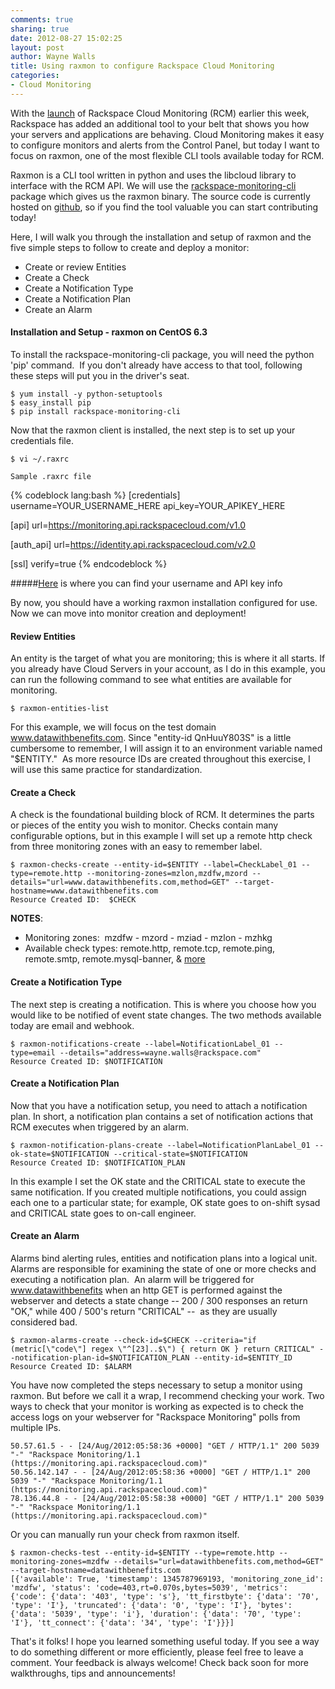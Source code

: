 ```yaml
---
comments: true
sharing: true
date: 2012-08-27 15:02:25
layout: post
author: Wayne Walls
title: Using raxmon to configure Rackspace Cloud Monitoring
categories:
- Cloud Monitoring
---
```


With the [launch](http://www.rackspace.com/blog/monitor-any-cloud-or-web-infrastructure-with-new-rackspace-cloud-monitoring-now-in-unlimited-availability/) of Rackspace Cloud Monitoring (RCM) earlier this week, Rackspace has added an additional tool to your belt that shows you how your servers and applications are behaving. Cloud Monitoring makes it easy to configure monitors and alerts from the Control Panel, but today I want to focus on raxmon, one of the most flexible CLI tools available today for RCM.

<!-- more -->

Raxmon is a CLI tool written in python and uses the libcloud library to interface with the RCM API. We will use the [rackspace-monitoring-cli](http://pypi.python.org/pypi/rackspace-monitoring-cli/0.4.5) package which gives us the raxmon binary. The source code is currently hosted on [github](https://github.com/racker/rackspace-monitoring-cli), so if you find the tool valuable you can start contributing today!

Here, I will walk you through the installation and setup of raxmon and the five simple steps to follow to create and deploy a monitor:
	
  * Create or review Entities
  * Create a Check
  * Create a Notification Type
  * Create a Notification Plan
  * Create an Alarm

#### Installation and Setup - raxmon on CentOS 6.3


To install the rackspace-monitoring-cli package, you will need the python 'pip' command.  If you don't already have access to that tool, following these steps will put you in the driver's seat.

	$ yum install -y python-setuptools
	$ easy_install pip
	$ pip install rackspace-monitoring-cli

Now that the raxmon client is installed, the next step is to set up your credentials file.

	$ vi ~/.raxrc

`Sample .raxrc file`
	
{% codeblock lang:bash %}
[credentials]
username=YOUR_USERNAME_HERE
api_key=YOUR_APIKEY_HERE
	
[api]
url=https://monitoring.api.rackspacecloud.com/v1.0
	
[auth_api]
url=https://identity.api.rackspacecloud.com/v2.0
	
[ssl]
verify=true
{% endcodeblock %}

#####[Here](http://www.rackspace.com/knowledge_center/article/rackspace-cloud-essentials-1-generating-your-api-key) is where you can find your username and API key info

By now, you should have a working raxmon installation configured for use. Now we can move into monitor creation and deployment!


#### Review Entities


An entity is the target of what you are monitoring; this is where it all starts. If you already have Cloud Servers in your account, as I do in this example, you can run the following command to see what entities are available for monitoring.

	$ raxmon-entities-list

For this example, we will focus on the test domain www.datawithbenefits.com. Since "entity-id QnHuuY803S" is a little cumbersome to remember, I will assign it to an environment variable named "$ENTITY."  As more resource IDs are created throughout this exercise, I will use this same practice for standardization.


#### Create a Check


A check is the foundational building block of RCM. It determines the parts or pieces of the entity you wish to monitor. Checks contain many configurable options, but in this example I will set up a remote http check from three monitoring zones with an easy to remember label.


	$ raxmon-checks-create --entity-id=$ENTITY --label=CheckLabel_01 --type=remote.http --monitoring-zones=mzlon,mzdfw,mzord --details="url=www.datawithbenefits.com,method=GET" --target-hostname=www.datawithbenefits.com
	Resource Created ID:  $CHECK


**NOTES**:
	 
  * Monitoring zones:  mzdfw - mzord - mziad - mzlon - mzhkg
  * Available check types: remote.http, remote.tcp, remote.ping, remote.smtp, remote.mysql-banner, & [more](http://docs.rackspacecloud.com/cm/api/v1.0/cm-devguide/content/service-check-types.html#service-check-types-list)


#### Create a Notification Type


The next step is creating a notification. This is where you choose how you would like to be notified of event state changes. The two methods available today are email and webhook.


	$ raxmon-notifications-create --label=NotificationLabel_01 --type=email --details="address=wayne.walls@rackspace.com"
	Resource Created ID: $NOTIFICATION


#### Create a Notification Plan


Now that you have a notification setup, you need to attach a notification plan. In short, a notification plan contains a set of notification actions that RCM executes when triggered by an alarm.


	$ raxmon-notification-plans-create --label=NotificationPlanLabel_01 --ok-state=$NOTIFICATION --critical-state=$NOTIFICATION
	Resource Created ID: $NOTIFICATION_PLAN


In this example I set the OK state and the CRITICAL state to execute the same notification. If you created multiple notifications, you could assign each one to a particular state; for example, OK state goes to on-shift sysad and CRITICAL state goes to on-call engineer.


#### Create an Alarm


Alarms bind alerting rules, entities and notification plans into a logical unit. Alarms are responsible for examining the state of one or more checks and executing a notification plan.  An alarm will be triggered for www.datawithbenefits when an http GET is performed against the webserver and detects a state change -- 200 / 300 responses an return "OK," while 400 / 500's return "CRITICAL" --  as they are usually considered bad.


	$ raxmon-alarms-create --check-id=$CHECK --criteria="if (metric[\"code\"] regex \"^[23]..$\") { return OK } return CRITICAL" --notification-plan-id=$NOTIFICATION_PLAN --entity-id=$ENTITY_ID
	Resource Created ID: $ALARM


You have now completed the steps necessary to setup a monitor using raxmon. But before we call it a wrap, I recommend checking your work. Two ways to check that your monitor is working as expected is to check the access logs on your webserver for "Rackspace Monitoring" polls from multiple IPs.

	50.57.61.5 - - [24/Aug/2012:05:58:36 +0000] "GET / HTTP/1.1" 200 5039 "-" "Rackspace Monitoring/1.1 (https://monitoring.api.rackspacecloud.com)"
	50.56.142.147 - - [24/Aug/2012:05:58:36 +0000] "GET / HTTP/1.1" 200 5039 "-" "Rackspace Monitoring/1.1 (https://monitoring.api.rackspacecloud.com)"
	78.136.44.8 - - [24/Aug/2012:05:58:38 +0000] "GET / HTTP/1.1" 200 5039 "-" "Rackspace Monitoring/1.1 (https://monitoring.api.rackspacecloud.com)"


Or you can manually run your check from raxmon itself.

	$ raxmon-checks-test --entity-id=$ENTITY --type=remote.http --monitoring-zones=mzdfw --details="url=datawithbenefits.com,method=GET" --target-hostname=datawithbenefits.com
	[{'available': True, 'timestamp': 1345787969193, 'monitoring_zone_id': 'mzdfw', 'status': 'code=403,rt=0.070s,bytes=5039', 'metrics': {'code': {'data': '403', 'type': 's'}, 'tt_firstbyte': {'data': '70', 'type': 'I'}, 'truncated': {'data': '0', 'type': 'I'}, 'bytes': {'data': '5039', 'type': 'i'}, 'duration': {'data': '70', 'type': 'I'}, 'tt_connect': {'data': '34', 'type': 'I'}}}]

That's it folks! I hope you learned something useful today. If you see a way to do something different or more efficiently, please feel free to leave a comment. Your feedback is always welcome! Check back soon for more walkthroughs, tips and announcements!
